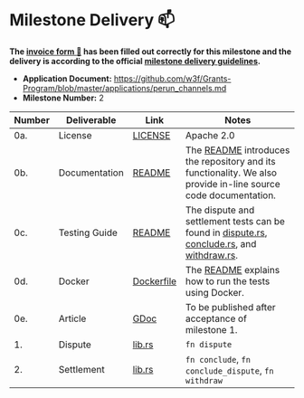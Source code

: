 # Milestone Delivery :mailbox:

**The [invoice form :pencil:](https://docs.google.com/forms/d/e/1FAIpQLSfmNYaoCgrxyhzgoKQ0ynQvnNRoTmgApz9NrMp-hd8mhIiO0A/viewform) has been filled out correctly for this milestone and the delivery is according to the official [milestone delivery guidelines](https://github.com/w3f/General-Grants-Program/blob/master/grants/milestone-deliverables-guidelines.md).**

* **Application Document:** https://github.com/w3f/Grants-Program/blob/master/applications/perun_channels.md
* **Milestone Number:** 2

| Number | Deliverable | Link | Notes |
| ------------- | ------------- | ------------- |------------- |
| 0a. | License | [LICENSE](https://github.com/perun-network/perun-polkadot-pallet/tree/milestone2/LICENSE) | Apache 2.0 |
| 0b. | Documentation | [README](https://github.com/perun-network/perun-polkadot-pallet/tree/milestone2/README.md#documentation) | The [README](https://github.com/perun-network/perun-polkadot-pallet/tree/milestone2/README.md) introduces the repository and its functionality. We also provide in-line source code documentation. |
| 0c. | Testing Guide | [README](https://github.com/perun-network/perun-polkadot-pallet/tree/milestone2/README.md#tests) | The dispute and settlement tests can be found in [dispute.rs](https://github.com/perun-network/perun-polkadot-pallet/blob/milestone2/tests/dispute.rs), [conclude.rs](https://github.com/perun-network/perun-polkadot-pallet/blob/milestone2/tests/conclude.rs), and [withdraw.rs](https://github.com/perun-network/perun-polkadot-pallet/blob/milestone2/tests/withdraw.rs). |
| 0d. | Docker | [Dockerfile](https://github.com/perun-network/perun-polkadot-pallet/tree/milestone2/Dockerfile) | The [README](https://github.com/perun-network/perun-polkadot-pallet/tree/milestone2/README.md#tests) explains how to run the tests using Docker. |
| 0e. | Article | [GDoc](https://docs.google.com/document/d/1E7MmIINsrXlkVpdGGAZNngatlQIBFY_Eg3CoTXwZpmA/edit?usp=sharing) | To be published after acceptance of milestone 1. |
| 1. | Dispute | [lib.rs](https://github.com/perun-network/perun-polkadot-pallet/tree/milestone2/src/lib.rs) | `fn dispute` |
| 2. | Settlement | [lib.rs](https://github.com/perun-network/perun-polkadot-pallet/tree/milestone2/src/lib.rs) | `fn conclude`, `fn conclude_dispute`, `fn withdraw` |

